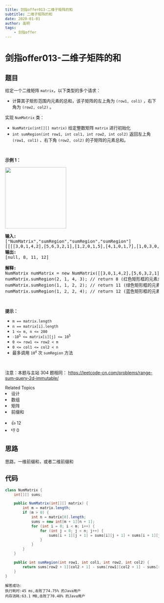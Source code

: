 ```yaml
---
title: 剑指offer013-二维子矩阵的和
subtitle: 二维子矩阵的和
date: 2020-01-01
author: 高明
tags:
	- 剑指offer
---
```




# 剑指offer013-二维子矩阵的和

## 题目

<p><big><small>给定一个二维矩阵 <code>matrix</code>，</small></big>以下类型的多个请求：</p>

<ul>
	<li><big><small>计算其子矩形范围内元素的总和，该子矩阵的左上角为 <code>(row1,&nbsp;col1)</code> ，右下角为 <code>(row2,&nbsp;col2)</code> 。</small></big></li>
</ul>

<p>实现 <code>NumMatrix</code> 类：</p>

<ul>
	<li><code>NumMatrix(int[][] matrix)</code>&nbsp;给定整数矩阵 <code>matrix</code> 进行初始化</li>
	<li><code>int sumRegion(int row1, int col1, int row2, int col2)</code>&nbsp;返回<big><small>左上角</small></big><big><small> <code>(row1,&nbsp;col1)</code>&nbsp;、右下角&nbsp;<code>(row2,&nbsp;col2)</code></small></big>&nbsp;的子矩阵的元素总和。</li>
</ul>

<p>&nbsp;</p>

<p><strong>示例 1：</strong></p>

<p><img src="https://pic.leetcode-cn.com/1626332422-wUpUHT-image.png" style="width: 200px;" /></p>

<pre>
<strong>输入:</strong> 
[&quot;NumMatrix&quot;,&quot;sumRegion&quot;,&quot;sumRegion&quot;,&quot;sumRegion&quot;]
[[[[3,0,1,4,2],[5,6,3,2,1],[1,2,0,1,5],[4,1,0,1,7],[1,0,3,0,5]]],[2,1,4,3],[1,1,2,2],[1,2,2,4]]
<strong>输出:</strong> 
[null, 8, 11, 12]

<strong>解释:</strong>
NumMatrix numMatrix = new NumMatrix([[3,0,1,4,2],[5,6,3,2,1],[1,2,0,1,5],[4,1,0,1,7],[1,0,3,0,5]]]);
numMatrix.sumRegion(2, 1, 4, 3); // return 8 (红色矩形框的元素总和)
numMatrix.sumRegion(1, 1, 2, 2); // return 11 (绿色矩形框的元素总和)
numMatrix.sumRegion(1, 2, 2, 4); // return 12 (蓝色矩形框的元素总和)
</pre>

<p>&nbsp;</p>

<p><strong>提示：</strong></p>

<ul>
	<li><code>m == matrix.length</code></li>
	<li><code>n == matrix[i].length</code></li>
	<li><code>1 &lt;= m,&nbsp;n &lt;=&nbsp;200</code><meta charset="UTF-8" /></li>
	<li><code>-10<sup>5</sup>&nbsp;&lt;= matrix[i][j] &lt;= 10<sup>5</sup></code></li>
	<li><code>0 &lt;= row1 &lt;= row2 &lt; m</code></li>
	<li><code>0 &lt;= col1 &lt;= col2 &lt; n</code></li>
	<li><meta charset="UTF-8" />最多调用 <code>10<sup>4</sup></code> 次&nbsp;<code>sumRegion</code> 方法</li>
</ul>

<p>&nbsp;</p>

<p><meta charset="UTF-8" />注意：本题与主站 304&nbsp;题相同：&nbsp;<a href="https://leetcode-cn.com/problems/range-sum-query-2d-immutable/">https://leetcode-cn.com/problems/range-sum-query-2d-immutable/</a></p>
<div><div>Related Topics</div><div><li>设计</li><li>数组</li><li>矩阵</li><li>前缀和</li></div></div><br><div><li>👍 12</li><li>👎 0</li></div>

## 思路

思路，一维前缀和，或者二维前缀和

## 代码

```java
class NumMatrix {
    int[][] sums;

    public NumMatrix(int[][] matrix) {
        int m = matrix.length;
        if (m > 0) {
            int n = matrix[0].length;
            sums = new int[m + 1][n + 1];
            for (int i = 0; i < m; i++) {
                for (int j = 0; j < n; j++) {
                    sums[i + 1][j + 1] = sums[i][j + 1] + sums[i + 1][j] - sums[i][j] + matrix[i][j];
                }
            }
        }
    }

    public int sumRegion(int row1, int col1, int row2, int col2) {
        return sums[row2 + 1][col2 + 1] - sums[row1][col2 + 1] - sums[row2 + 1][col1] + sums[row1][col1];
    }
}
```

```
解答成功:
执行耗时:45 ms,击败了74.75% 的Java用户
内存消耗:63.1 MB,击败了70.48% 的Java用户
```



